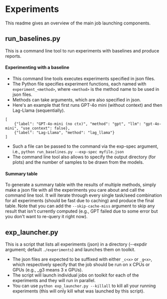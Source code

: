 # Experiments

This readme gives an overview of the main job launching components.

## run_baselines.py

This is a command line tool to run experiments with baselines and produce reports.

#### Experimenting with a baseline
* This command line tools executes experiments specified in json files.
* The Python file specifies experiment functions, each named with `experiment_<method>`, where `<method>` is the method name to be used in json files.
* Methods can take arguments, which are also specified in json.
* Here's an example that first runs GPT-4o mini (without context) and then Lag-Llama (sequentially).
```
[
    {"label": "GPT-4o-mini (no ctx)", "method": "gpt", "llm": "gpt-4o-mini", "use_context": false},
    {"label": "Lag-Llama", "method": "lag_llama"}
]
```
* Such a file can be passed to the command via the exp-spec argument, i.e., `python run_baselines.py --exp-spec myfile.json`
* The command line tool also allows to specify the output directory (for plots) and the number of samples to be drawn from the models.

#### Summary table
To generate a summary table with the results of multiple methods, simply make a json file with all the experiments you care about and call the command line tool. It will iterate through every single task/seed combination for all experiments (should be fast due to caching) and produce the final table. Note that you can add the `--skip-cache-miss` argument to skip any result that isn't currently computed (e.g., GPT failed due to some error but you don't want to re-query it right now).


## exp_launcher.py

This is a script that lists all experiments (json) in a directory (--expdir argument; default `./experiments`) and launches them on toolkit.

* The json files are expected to be suffixed with either `_c<x>` or `_g<x>`, which respectively specify that the job should be run on x CPUs or GPUs (e.g., _g3 means 3 x GPUs).
* The script will launch individual jobs on toolkit for each of the experiments and they will run in parallel.
* You can use `python exp_launcher.py --killall` to kill all your running experiments (this will only kill what was launched by this script).